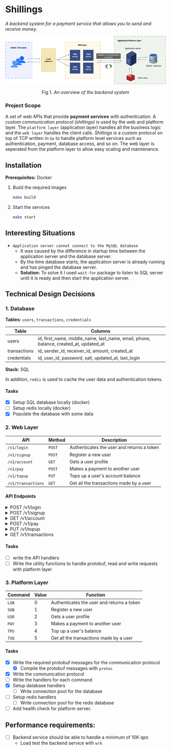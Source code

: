 # Shillings

_A backend system for a payment service that allows you to send and receive money._

<p align="center">
    <img src="assets/overview.png" />
    <p align="center">Fig 1. <i>An overview of the backend system</i></p>
</p>

### Project Scope

A set of web APIs that provide **payment services** with authentication. A _custom communication protocol (shillings)_ is used by the web and platform layer. The `platform layer` (application layer) handles all the business logic and the `web layer` handles the client calls. _Shillings_ is a custom protocol on top of TCP written in `Go` to handle platform level services such as authentication, payment, database access, and so on. The web layer is seperated from the platform layer to allow easy scaling and maintenance.

## Installation

**Prerequisites:** Docker

1. Build the required images

    ```bash
    make build
    ```

2. Start the services
    ```bash
    make start
    ```

## Interesting Situations

-   `Application server cannot connect to the MySQL database`
    -   It was caused by the difference in startup time between the application server and the database server.
    -   By the time database starts, the application server is already running and has pinged the database server.
    -   **Solution:** To solve it I used `wait-for` package to listen to SQL server until it is ready and then start the application server.

## Technical Design Decisions

### 1. Database

**Tables**: `users`, `transactions`, `credentials`

| Table        | Columns                                                                               |
| ------------ | ------------------------------------------------------------------------------------- |
| users        | id, first_name, middle_name, last_name, email, phone, balance, created_at, updated_at |
| transactions | id, sender_id, receiver_id, amount, created_at                                        |
| credentials  | id, user_id, password, salt, updated_at, last_login                                   |

**Stack:** SQL

In addition, `redis` is used to cache the user data and authentication tokens.

#### **Tasks**

-   [x] Setup SQL database locally (docker)
-   [ ] Setup redis locally (docker)
-   [x] Populate the database with some data

### 2. Web Layer

| API                | Method | Description                                |
| ------------------ | ------ | ------------------------------------------ |
| `/v1/login`        | `POST` | Authenticates the user and returns a token |
| `/v1/signup`       | `POST` | Register a new user                        |
| `/v1/account`      | `GET`  | Gets a user profile                        |
| `/v1/pay`          | `POST` | Makes a payment to another user            |
| `/v1/topup`        | `PUT`  | Tops up a user's account balance           |
| `/v1/transactions` | `GET`  | Get all the transactions made by a user    |

#### **API Endpoints**

<details>
<summary>POST /v1/login</summary>

Request body:

```json
{
    "email": " <email>",
    "password": " <password>"
}
```

Response:

```json
{
    "auth": {
        "token": " <token>",
        "expiration_time": " <expiration_time>"
    },
    "status": {
        "code": " <code>",
        "message": " <message>"
    }
}
```

</details>

<details>
<summary>POST /v1/signup</summary>

Request body:

```json
{
    "user": {
        "first_name": " <first_name>",
        "middle_name": " <middle_name>",
        "last_name": " <last_name>",
        "email": " <email>",
        "phone": " <phone>"
    },
    "credentials": {
        "password": " <password>"
    }
}
```

Response:

```json
{
    "status": {
        "code": " <code>",
        "message": " <message>"
    }
}
```

</details>

<details>
<summary>GET /v1/account</summary>

Request body:

```json
{
    "user_id": " <user_id>",
    "auth": {
        "token": " <token>",
        "expiration_time": " <expiration_time>"
    }
}
```

Response:

```json
{
    "user": {
        "id": " <id>",
        "first_name": " <first_name>",
        "middle_name": " <middle_name>",
        "last_name": " <last_name>",
        "email": " <email>",
        "phone": " <phone>",
        "balance": " <balance>"
    },
    "status": {
        "code": " <code>",
        "message": " <message>"
    }
}
```

</details>

<details>
<summary>POST /v1/pay</summary>

Request body:

```json
{
    "receiver_email": " <receiver_id>",
    "amount": " <amount>",
    "auth": {
        "token": " <token>",
        "expiration_time": " <expiration_time>"
    }
}
```

Response:

```json
{
    "status": {
        "code": " <code>",
        "message": " <message>"
    }
}
```

</details>

<details>
<summary>PUT /v1/topup</summary>

Request body:

```json
{
    "user_id": " <user_id>",
    "amount": " <amount>",
    "auth": {
        "token": " <token>",
        "expiration_time": " <expiration_time>"
    }
}
```

Response:

```json
{
    "status": {
        "code": " <code>",
        "message": " <message>"
    }
}
```

</details>

<details>
<summary>GET /v1/transactions</summary>

Request body:

```json
{
    "user_id": " <user_id>",
    "auth": {
        "token": " <token>",
        "expiration_time": " <expiration_time>"
    }
}
```

Response:

```json
{
    "transactions": [
        {
            "id": " <id>",
            "sender_name": " <sender_name>",
            "receiver_name": " <receiver_name>",
            "amount": " <amount>",
            "created_at": " <created_at>"
        }
    ],
    "status": {
        "code": " <code>",
        "message": " <message>"
    }
}
```

</details>

#### **Tasks**

-   [ ] write the API handlers
-   [ ] Write the utility functions to handle protobuf, read and write requests with platform layer

### 3. Platform Layer

| Command | Value | Function                                   |
| ------- | ----- | ------------------------------------------ |
| `LGN`   | 0     | Authenticates the user and returns a token |
| `SGN`   | 1     | Register a new user                        |
| `USR`   | 2     | Gets a user profile                        |
| `PAY`   | 3     | Makes a payment to another user            |
| `TPU`   | 4     | Top up a user's balance                    |
| `TXQ`   | 5     | Get all the transactions made by a user    |

#### **Tasks**

-   [x] Write the required protobuf messages for the communication protocol
    -   [x] Compile the protobuf messages with `protoc`
-   [x] Write the communication protocol
-   [ ] Write the handlers for each command
-   [x] Setup database handlers
    -   [ ] Write connection pool for the database
-   [ ] Setup redis handlers
    -   [ ] Write connection pool for the redis database
-   [ ] Add health check for platform server.

## Performance requirements:

-   [ ] Backend service should be able to handle a minimum of 10K qps
    -   Load test the backend service with `wrk`
